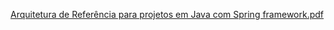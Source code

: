 <a href="Arquitetura%20de%20Referência%20para%20projetos%20em%20Java%20com%20Spring%20framework.pdf">Arquitetura de Referência para projetos em Java com Spring framework.pdf</a>
